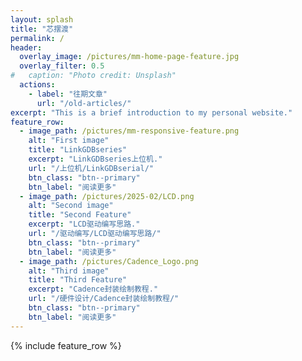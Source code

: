 ```yaml
---
layout: splash
title: "芯摆渡"
permalink: /
header:
  overlay_image: /pictures/mm-home-page-feature.jpg
  overlay_filter: 0.5
#   caption: "Photo credit: Unsplash"
  actions:
    - label: "往期文章"
      url: "/old-articles/"
excerpt: "This is a brief introduction to my personal website."
feature_row:
  - image_path: /pictures/mm-responsive-feature.png
    alt: "First image"
    title: "LinkGDBseries"
    excerpt: "LinkGDBseries上位机."
    url: "/上位机/LinkGDBserial/"
    btn_class: "btn--primary"
    btn_label: "阅读更多"
  - image_path: /pictures/2025-02/LCD.png
    alt: "Second image"
    title: "Second Feature"
    excerpt: "LCD驱动编写思路."
    url: "/驱动编写/LCD驱动编写思路/"
    btn_class: "btn--primary"
    btn_label: "阅读更多"
  - image_path: /pictures/Cadence_Logo.png
    alt: "Third image"
    title: "Third Feature"
    excerpt: "Cadence封装绘制教程."
    url: "/硬件设计/Cadence封装绘制教程/"
    btn_class: "btn--primary"
    btn_label: "阅读更多"
---
```



{% include feature_row %}
